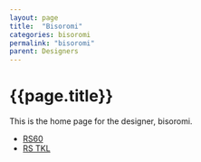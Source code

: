 ```yaml
---
layout: page
title:  "Bisoromi"
categories: bisoromi
permalink: "bisoromi"
parent: Designers
---
```

# {{page.title}}

This is the home page for the designer, bisoromi.

- [RS60](/bisoromi/rs-60)
- [RS TKL](/bisoromi/rs-tkl)
